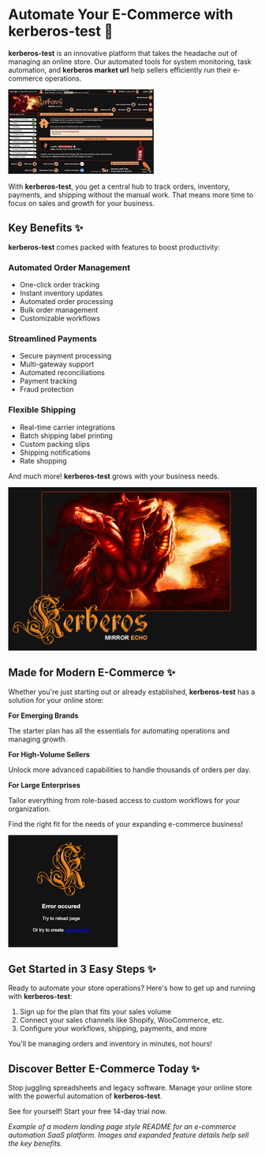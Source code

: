 # Automate Your E-Commerce with **kerberos-test** 🚀

**kerberos-test** is an innovative platform that takes the headache out of managing an online store. Our automated tools for system monitoring, task automation, and **kerberos market url** help sellers efficiently run their e-commerce operations.

![E-commerce automation dashboard](.github/assets/images/readme/shop/features/images.jpg)

With **kerberos-test**, you get a central hub to track orders, inventory, payments, and shipping without the manual work. That means more time to focus on sales and growth for your business.

## Key Benefits ✨

**kerberos-test** comes packed with features to boost productivity:

### Automated Order Management

- One-click order tracking
- Instant inventory updates
- Automated order processing
- Bulk order management
- Customizable workflows

### Streamlined Payments

- Secure payment processing
- Multi-gateway support
- Automated reconciliations
- Payment tracking
- Fraud protection

### Flexible Shipping

- Real-time carrier integrations
- Batch shipping label printing
- Custom packing slips
- Shipping notifications
- Rate shopping

And much more! **kerberos-test** grows with your business needs.

![Key e-commerce automation features](.github/assets/images/readme/shop/features/How-To-Download-KMSAuto.png)

## Made for Modern E-Commerce ✨

Whether you're just starting out or already established, **kerberos-test** has a solution for your online store:

**For Emerging Brands**

The starter plan has all the essentials for automating operations and managing growth.

**For High-Volume Sellers**

Unlock more advanced capabilities to handle thousands of orders per day.

**For Large Enterprises**

Tailor everything from role-based access to custom workflows for your organization.

Find the right fit for the needs of your expanding e-commerce business!

![Plans for businesses of all sizes](.github/assets/images/readme/shop/features/images.png)

## Get Started in 3 Easy Steps ✨

Ready to automate your store operations? Here's how to get up and running with **kerberos-test**:

1. Sign up for the plan that fits your sales volume
2. Connect your sales channels like Shopify, WooCommerce, etc.
3. Configure your workflows, shipping, payments, and more

You'll be managing orders and inventory in minutes, not hours!

## Discover Better E-Commerce Today ✨

Stop juggling spreadsheets and legacy software. Manage your online store with the powerful automation of **kerberos-test**.

See for yourself! Start your free 14-day trial now.

*Example of a modern landing page style README for an e-commerce automation SaaS platform. Images and expanded feature details help sell the key benefits.*